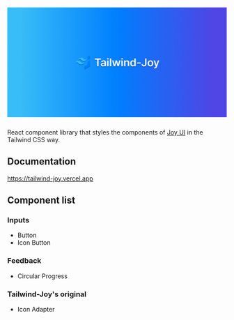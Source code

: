 # ![tailwind-joy](../../apps/website/static/img/tailwind-joy-social-card.jpg)

React component library that styles the components of [Joy UI](https://mui.com/joy-ui/getting-started/) in the Tailwind CSS way.

## Documentation

https://tailwind-joy.vercel.app

## Component list

### Inputs

- Button
- Icon Button

### Feedback

- Circular Progress

### Tailwind-Joy's original

- Icon Adapter

